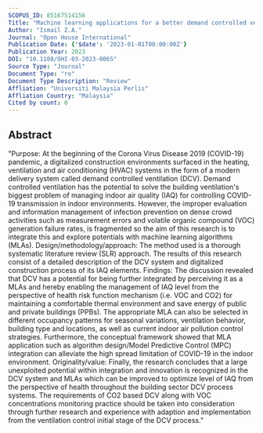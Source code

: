 ```yaml
---
SCOPUS_ID: 85167514156
Title: "Machine learning applications for a better demand controlled ventilation system experience in buildings: a review"
Author: "Ismail Z.A."
Journal: "Open House International"
Publication Date: {'$date': '2023-01-01T00:00:00Z'}
Publication Year: 2023
DOI: "10.1108/OHI-03-2023-0065"
Source Type: "Journal"
Document Type: "re"
Document Type Description: "Review"
Affliation: "Universiti Malaysia Perlis"
Affliation Country: "Malaysia"
Cited by count: 0
---
```


## Abstract
"Purpose: At the beginning of the Corona Virus Disease 2019 (COVID-19) pandemic, a digitalized construction environments surfaced in the heating, ventilation and air conditioning (HVAC) systems in the form of a modern delivery system called demand controlled ventilation (DCV). Demand controlled ventilation has the potential to solve the building ventilation's biggest problem of managing indoor air quality (IAQ) for controlling COVID-19 transmission in indoor environments. However, the improper evaluation and information management of infection prevention on dense crowd activities such as measurement errors and volatile organic compound (VOC) generation failure rates, is fragmented so the aim of this research is to integrate this and explore potentials with machine learning algorithms (MLAs). Design/methodology/approach: The method used is a thorough systematic literature review (SLR) approach. The results of this research consist of a detailed description of the DCV system and digitalized construction process of its IAQ elements. Findings: The discussion revealed that DCV has a potential for being further integrated by perceiving it as a MLAs and hereby enabling the management of IAQ level from the perspective of health risk function mechanism (i.e. VOC and CO2) for maintaining a comfortable thermal environment and save energy of public and private buildings (PPBs). The appropriate MLA can also be selected in different occupancy patterns for seasonal variations, ventilation behavior, building type and locations, as well as current indoor air pollution control strategies. Furthermore, the conceptual framework showed that MLA application such as algorithm design/Model Predictive Control (MPC) integration can alleviate the high spread limitation of COVID-19 in the indoor environment. Originality/value: Finally, the research concludes that a large unexploited potential within integration and innovation is recognized in the DCV system and MLAs which can be improved to optimize level of IAQ from the perspective of health throughout the building sector DCV process systems. The requirements of CO2 based DCV along with VOC concentrations monitoring practice should be taken into consideration through further research and experience with adaption and implementation from the ventilation control initial stage of the DCV process."
